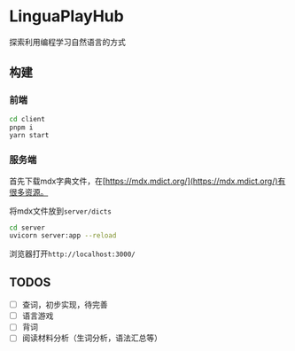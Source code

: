 # LinguaPlayHub

探索利用编程学习自然语言的方式

## 构建

### 前端
```bash
cd client
pnpm i
yarn start
```

### 服务端
首先下载mdx字典文件，在[https://mdx.mdict.org/](https://mdx.mdict.org/)有很多资源。

将mdx文件放到`server/dicts`


```bash
cd server
uvicorn server:app --reload
```

浏览器打开`http://localhost:3000/`


## TODOS
- [ ] 查词，初步实现，待完善
- [ ] 语言游戏
- [ ] 背词
- [ ] 阅读材料分析（生词分析，语法汇总等）
